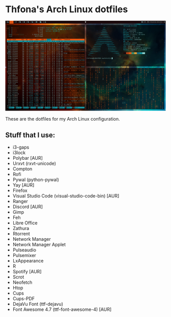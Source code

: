 # Thfona's Arch Linux dotfiles

![Screenshot](Screenshot.png)

These are the dotfiles for my Arch Linux configuration.


## Stuff that I use:

+ i3-gaps
+ i3lock
+ Polybar [AUR]
+ Urxvt (rxvt-unicode)
+ Compton
+ Rofi
+ Pywal (python-pywal)
+ Yay [AUR]
+ Firefox
+ Visual Studio Code (visual-studio-code-bin) [AUR]
+ Ranger
+ Discord [AUR]
+ Gimp
+ Feh
+ Libre Office
+ Zathura
+ Rtorrent
+ Network Manager
+ Network Manager Applet
+ Pulseaudio
+ Pulsemixer
+ LxAppearance
+ R
+ Spotify [AUR]
+ Scrot
+ Neofetch
+ Htop
+ Cups
+ Cups-PDF
+ DejaVu Font (ttf-dejavu)
+ Font Awesome 4.7 (ttf-font-awesome-4) [AUR]
